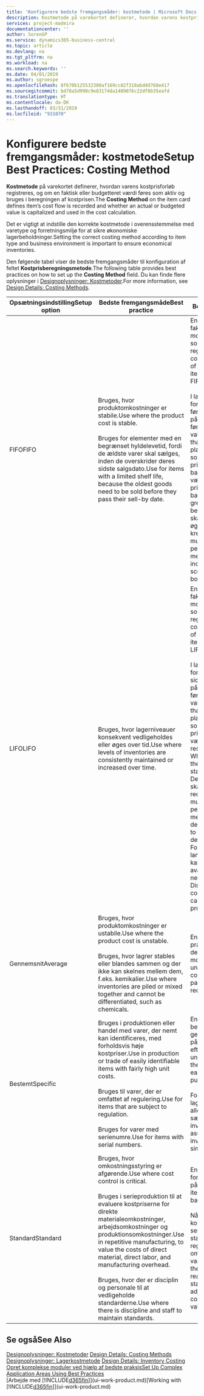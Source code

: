 ```yaml
---
title: 'Konfigurere bedste fremgangsmåder: kostmetode | Microsoft Docs'
description: Kostmetode på varekortet definerer, hvordan varens kostprisforløb registreres, og om en faktisk eller budgetteret værdi føres som aktiv og bruges i beregningen af kostprisen.
services: project-madeira
documentationcenter: ''
author: SorenGP
ms.service: dynamics365-business-central
ms.topic: article
ms.devlang: na
ms.tgt_pltfrm: na
ms.workload: na
ms.search.keywords: ''
ms.date: 04/01/2019
ms.author: sgroespe
ms.openlocfilehash: 8f670b125532300af169cc82f318abddd768e417
ms.sourcegitcommit: bd78a5d990c9e83174da1409076c22df8b35eafd
ms.translationtype: HT
ms.contentlocale: da-DK
ms.lasthandoff: 03/31/2019
ms.locfileid: "931070"
---
```

# <a name="setup-best-practices-costing-method"></a><span data-ttu-id="1c8a8-103">Konfigurere bedste fremgangsmåder: kostmetode</span><span class="sxs-lookup"><span data-stu-id="1c8a8-103">Setup Best Practices: Costing Method</span></span>
<span data-ttu-id="1c8a8-104">**Kostmetode** på varekortet definerer, hvordan varens kostprisforløb registreres, og om en faktisk eller budgetteret værdi føres som aktiv og bruges i beregningen af kostprisen.</span><span class="sxs-lookup"><span data-stu-id="1c8a8-104">The **Costing Method** on the item card defines item’s cost flow is recorded and whether an actual or budgeted value is capitalized and used in the cost calculation.</span></span>  

 <span data-ttu-id="1c8a8-105">Det er vigtigt at indstille den korrekte kostmetode i overensstemmelse med varetype og forretningsmiljø for at sikre økonomiske lagerbeholdninger.</span><span class="sxs-lookup"><span data-stu-id="1c8a8-105">Setting the correct costing method according to item type and business environment is important to ensure economical inventories.</span></span>  

 <span data-ttu-id="1c8a8-106">Den følgende tabel viser de bedste fremgangsmåder til konfiguration af feltet **Kostprisberegningsmetode**.</span><span class="sxs-lookup"><span data-stu-id="1c8a8-106">The following table provides best practices on how to set up the **Costing Method** field.</span></span> <span data-ttu-id="1c8a8-107">Du kan finde flere oplysninger i [Designoplysninger: Kostmetoder](design-details-costing-methods.md).</span><span class="sxs-lookup"><span data-stu-id="1c8a8-107">For more information, see [Design Details: Costing Methods](design-details-costing-methods.md).</span></span>  

|<span data-ttu-id="1c8a8-108">Opsætningsindstilling</span><span class="sxs-lookup"><span data-stu-id="1c8a8-108">Setup option</span></span>|<span data-ttu-id="1c8a8-109">Bedste fremgangsmåde</span><span class="sxs-lookup"><span data-stu-id="1c8a8-109">Best practice</span></span>|<span data-ttu-id="1c8a8-110">Bemærkning</span><span class="sxs-lookup"><span data-stu-id="1c8a8-110">Comment</span></span>|  
|------------------|-------------------|-------------|  
|<span data-ttu-id="1c8a8-111">FIFO</span><span class="sxs-lookup"><span data-stu-id="1c8a8-111">FIFO</span></span>|<span data-ttu-id="1c8a8-112">Bruges, hvor produktomkostninger er stabile.</span><span class="sxs-lookup"><span data-stu-id="1c8a8-112">Use where the product cost is stable.</span></span><br /><br /> <span data-ttu-id="1c8a8-113">Bruges for elementer med en begrænset hyldelevetid, fordi de ældste varer skal sælges, inden de overskrider deres sidste salgsdato.</span><span class="sxs-lookup"><span data-stu-id="1c8a8-113">Use for items with a limited shelf life, because the oldest goods need to be sold before they pass their sell-by date.</span></span>|<span data-ttu-id="1c8a8-114">En vares kostpris er den faktiske værdi af alle modtagelser af varen, som vælges af FIFO-reglen.</span><span class="sxs-lookup"><span data-stu-id="1c8a8-114">An item’s unit cost is the actual value of any receipt of the item, selected by the FIFO rule.</span></span><br /><br /> <span data-ttu-id="1c8a8-115">I lagerværdien forudsættes det, at de første varer, der lægges på lager, bliver solgt først.</span><span class="sxs-lookup"><span data-stu-id="1c8a8-115">In inventory valuation, it is assumed that the first items placed in inventory are sold first.</span></span> <span data-ttu-id="1c8a8-116">**Bemærk!** Når priserne stiger, viser balancen højere værdi.</span><span class="sxs-lookup"><span data-stu-id="1c8a8-116">**Note:**  When prices are rising, the balance sheet shows greater value.</span></span> <span data-ttu-id="1c8a8-117">Dette betyder, at skatteforpligtelserne øges, men kreditvurderinger og muligheden for at låne penge forbedres.</span><span class="sxs-lookup"><span data-stu-id="1c8a8-117">This means that tax liabilities increase, but credit scores and the ability to borrow cash improve.</span></span>|  
|<span data-ttu-id="1c8a8-118">LIFO</span><span class="sxs-lookup"><span data-stu-id="1c8a8-118">LIFO</span></span>|<span data-ttu-id="1c8a8-119">Bruges, hvor lagerniveauer konsekvent vedligeholdes eller øges over tid.</span><span class="sxs-lookup"><span data-stu-id="1c8a8-119">Use where levels of inventories are consistently maintained or increased over time.</span></span>|<span data-ttu-id="1c8a8-120">En vares kostpris er den faktiske værdi af alle modtagelser af varen, som vælges af LIFO-reglen.</span><span class="sxs-lookup"><span data-stu-id="1c8a8-120">An item’s unit cost is the actual value of any receipt of the item, selected by the LIFO rule.</span></span><br /><br /> <span data-ttu-id="1c8a8-121">I lagerværdien forudsættes det, at de sidste varer, der lægges på lager, bliver solgt først.</span><span class="sxs-lookup"><span data-stu-id="1c8a8-121">In inventory valuation, it is assumed that the last items placed in inventory are sold first.</span></span> <span data-ttu-id="1c8a8-122">**Bemærk!** Når priserne stiger, falder værdien på resultatopgørelsen.</span><span class="sxs-lookup"><span data-stu-id="1c8a8-122">**Note:**  When prices are rising, the value on the income statement decreases.</span></span> <span data-ttu-id="1c8a8-123">Dette betyder, at skatteforpligtelserne reduceres, men muligheden for at låne penge forringes.</span><span class="sxs-lookup"><span data-stu-id="1c8a8-123">This means that tax liabilities decrease, but the ability to borrow cash deteriorates.</span></span> <span data-ttu-id="1c8a8-124">**Vigtigt:** Forbudt i mange lande/områder, da det kan bruges til at holde avancen nede.</span><span class="sxs-lookup"><span data-stu-id="1c8a8-124">**Important:**  Disallowed in many countries/regions, as it can be used to depress profit.</span></span>|  
|<span data-ttu-id="1c8a8-125">Gennemsnit</span><span class="sxs-lookup"><span data-stu-id="1c8a8-125">Average</span></span>|<span data-ttu-id="1c8a8-126">Bruges, hvor produktomkostninger er ustabile.</span><span class="sxs-lookup"><span data-stu-id="1c8a8-126">Use where the product cost is unstable.</span></span><br /><br /> <span data-ttu-id="1c8a8-127">Bruges, hvor lagrer stables eller blandes sammen og der ikke kan skelnes mellem dem, f.eks. kemikalier.</span><span class="sxs-lookup"><span data-stu-id="1c8a8-127">Use where inventories are piled or mixed together and cannot be differentiated, such as chemicals.</span></span>|<span data-ttu-id="1c8a8-128">En vares kostpris er den præcise kostpris, som den aktuelle enhed er modtaget til.</span><span class="sxs-lookup"><span data-stu-id="1c8a8-128">An item’s unit cost is the exact cost at which the particular unit was received.</span></span>|  
|<span data-ttu-id="1c8a8-129">Bestemt</span><span class="sxs-lookup"><span data-stu-id="1c8a8-129">Specific</span></span>|<span data-ttu-id="1c8a8-130">Bruges i produktionen eller handel med varer, der nemt kan identificeres, med forholdsvis høje kostpriser.</span><span class="sxs-lookup"><span data-stu-id="1c8a8-130">Use in production or trade of easily identifiable items with fairly high unit costs.</span></span><br /><br /> <span data-ttu-id="1c8a8-131">Bruges til varer, der er omfattet af regulering.</span><span class="sxs-lookup"><span data-stu-id="1c8a8-131">Use for items that are subject to regulation.</span></span><br /><br /> <span data-ttu-id="1c8a8-132">Bruges for varer med serienumre.</span><span class="sxs-lookup"><span data-stu-id="1c8a8-132">Use for items with serial numbers.</span></span>|<span data-ttu-id="1c8a8-133">En vares kostpris beregnes som den gennemsnitlige kostpris på hvert enkelt tidspunkt efter et køb.</span><span class="sxs-lookup"><span data-stu-id="1c8a8-133">An item’s unit cost is calculated as the average unit cost at each point in time after a purchase.</span></span><br /><br /> <span data-ttu-id="1c8a8-134">For værdiansættelse af lageret antages det, at alle lagerbeholdninger sælges samtidig.</span><span class="sxs-lookup"><span data-stu-id="1c8a8-134">For inventory valuation, it is assumes that all inventories are sold simultaneously.</span></span>|  
|<span data-ttu-id="1c8a8-135">Standard</span><span class="sxs-lookup"><span data-stu-id="1c8a8-135">Standard</span></span>|<span data-ttu-id="1c8a8-136">Bruges, hvor omkostningsstyring er afgørende.</span><span class="sxs-lookup"><span data-stu-id="1c8a8-136">Use where cost control is critical.</span></span><br /><br /> <span data-ttu-id="1c8a8-137">Bruges i serieproduktion til at evaluere kostpriserne for direkte materialeomkostninger, arbejdsomkostninger og produktionsomkostninger.</span><span class="sxs-lookup"><span data-stu-id="1c8a8-137">Use in repetitive manufacturing, to value the costs of direct material, direct labor, and manufacturing overhead.</span></span><br /><br /> <span data-ttu-id="1c8a8-138">Bruges, hvor der er disciplin og personale til at vedligeholde standarderne.</span><span class="sxs-lookup"><span data-stu-id="1c8a8-138">Use where there is discipline and staff to maintain standards.</span></span>|<span data-ttu-id="1c8a8-139">En vares kostpris forudindstilles baseret på forventninger.</span><span class="sxs-lookup"><span data-stu-id="1c8a8-139">An item’s unit cost is preset based on estimated.</span></span><br /><br /> <span data-ttu-id="1c8a8-140">Når det faktiske kostbeløb realiseres senere, skal standardkostprisen reguleres til de faktiske omkostninger gennem variansværdier.</span><span class="sxs-lookup"><span data-stu-id="1c8a8-140">When the actual cost is realized later, the standard cost must be adjusted to the actual cost through variance values.</span></span>|  

## <a name="see-also"></a><span data-ttu-id="1c8a8-141">Se også</span><span class="sxs-lookup"><span data-stu-id="1c8a8-141">See Also</span></span>  
 <span data-ttu-id="1c8a8-142">[Designoplysninger: Kostmetoder](design-details-costing-methods.md) </span><span class="sxs-lookup"><span data-stu-id="1c8a8-142">[Design Details: Costing Methods](design-details-costing-methods.md) </span></span>  
 <span data-ttu-id="1c8a8-143">[Designoplysninger: Lagerkostmetode](design-details-inventory-costing.md) </span><span class="sxs-lookup"><span data-stu-id="1c8a8-143">[Design Details: Inventory Costing](design-details-inventory-costing.md) </span></span>  
 [<span data-ttu-id="1c8a8-144">Opret komplekse moduler ved hjælp af bedste praksis</span><span class="sxs-lookup"><span data-stu-id="1c8a8-144">Set Up Complex Application Areas Using Best Practices</span></span>](set-up-complex-application-areas-using-best-practices.md)  
 <span data-ttu-id="1c8a8-145">[Arbejde med [!INCLUDE[d365fin](includes/d365fin_md.md)]](ui-work-product.md)</span><span class="sxs-lookup"><span data-stu-id="1c8a8-145">[Working with [!INCLUDE[d365fin](includes/d365fin_md.md)]](ui-work-product.md)</span></span>
